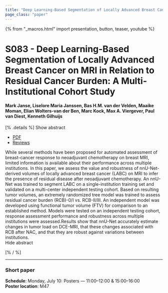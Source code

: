 ```yaml
---
title: "Deep Learning-Based Segmentation of Locally Advanced Breast Cancer on MRI in Relation to Residual Cancer Burden: A Multi-Institutional Cohort Study"
page_class: "paper"
---
```


{% from "_macros.html" import presentation, button, teaser, youtube %}

# S083 - Deep Learning-Based Segmentation of Locally Advanced Breast Cancer on MRI in Relation to Residual Cancer Burden: A Multi-Institutional Cohort Study

#### Mark Janse, Liselore Maria Janssen, Bas H.M. van der Velden, Maaike Moman, Elian Wolters-van der Ben, Marc Kock, Max A. Viergever, Paul van Diest, Kenneth Gilhuijs


[% .details %]
<a class="toggle_visibility" data-selector=".abstract" data-level="3">Show abstract</a>
- <a href="https://openreview.net/pdf?id=NZu3TrXvCk">PDF</a>
- <a href="https://openreview.net/forum?id=NZu3TrXvCk">Reviews</a>

<p>
    <span class="abstract">
          While several methods have been proposed for automated assessment of breast-cancer response to  neoadjuvant chemotherapy on breast MRI, limited information is available about their performance across multiple institutions. In this paper, we  assess the value and robustness of nnU-Net-derived volumes of locally advanced breast cancer (LABC) on MRI to infer the presence of residual disease after neoadjuvant chemotherapy. An nnU-Net was trained to segment LABC on a single-institution training set and validated on a multi-center independent testing cohort. Based on resulting tumor volumes, an extremely randomized tree model was trained to assess residual cancer burden (RCB)-0/I vs. RCB-II/III. An independent model was developed using functional tumor volume (FTV) for comparison to an established method. Models were tested on an independent testing cohort, response assessment performance and robustness across multiple institutions were assessed.Results show that nnU-Net accurately estimate changes in tumor load on DCE-MRI, that these changes associated with RCB after NAC, and that they are robust against variations between institutions.
        <br>
        <span class="actions"><a class="toggle_visibility" data-level="2">Hide abstract</a></span>
    </span>
</p>
[% / %]

---


### Short paper

**Schedule**: Monday, July 10: Posters — 11:00–12:00 & 15:00–16:00<br>
**Poster location**: M47

